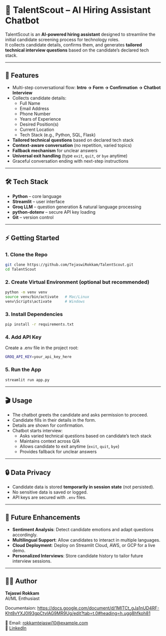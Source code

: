 # 🤖 TalentScout – AI Hiring Assistant Chatbot

TalentScout is an **AI-powered hiring assistant** designed to streamline the initial candidate screening process for technology roles.  
It collects candidate details, confirms them, and generates **tailored technical interview questions** based on the candidate’s declared tech stack.  

---

## 🌟 Features
- Multi-step conversational flow: **Intro → Form → Confirmation → Chatbot Interview**
- Collects candidate details:
  - Full Name
  - Email Address
  - Phone Number
  - Years of Experience
  - Desired Position(s)
  - Current Location
  - Tech Stack (e.g., Python, SQL, Flask)
- **Tailored technical questions** based on declared tech stack
- **Context-aware conversation** (no repetition, varied topics)
- **Fallback mechanism** for unclear answers
- **Universal exit handling** (type `exit`, `quit`, or `bye` anytime)
- Graceful conversation ending with next-step instructions

---

## 🛠️ Tech Stack
- **Python** – core language  
- **Streamlit** – user interface  
- **Groq LLM** – question generation & natural language processing  
- **python-dotenv** – secure API key loading  
- **Git** – version control  

---

## ⚡ Getting Started

### 1. Clone the Repo
```bash
git clone https://github.com/TejaswiRokkam/TalentScout.git
cd TalentScout
```
### 2. Create Virtual Environment (optional but recommended)
```bash
python -m venv venv
source venv/bin/activate   # Mac/Linux
venv\Scripts\activate      # Windows
```
### 3. Install Dependencies
```bash
pip install -r requirements.txt
```
### 4. Add API Key
Create a .env file in the project root:
```bash
GROQ_API_KEY=your_api_key_here
```
### 5. Run the App
```bash
streamlit run app.py
```

---

## 🎬 Usage
- The chatbot greets the candidate and asks permission to proceed.  
- Candidate fills in their details in the form.  
- Details are shown for confirmation.  
- Chatbot starts interview:  
  - Asks varied technical questions based on candidate’s tech stack  
  - Maintains context across Q/A  
  - Allows candidate to exit anytime (`exit`, `quit`, `bye`)  
  - Provides fallback for unclear answers  

  
---


## 🔒 Data Privacy
- Candidate data is stored **temporarily in session state** (not persisted).  
- No sensitive data is saved or logged.  
- API keys are secured with `.env` files.  


---

## 🚀 Future Enhancements

- **Sentiment Analysis**: Detect candidate emotions and adapt questions accordingly.  
- **Multilingual Support**: Allow candidates to interact in multiple languages.  
- **Cloud Deployment**: Deploy on Streamlit Cloud, AWS, or GCP for a live demo.  
- **Personalized Interviews**: Store candidate history to tailor future interview sessions.

---

## 👨‍💻 Author
**Tejaswi Rokkam**  
AI/ML Enthusiast 

Documentaion: https://docs.google.com/document/d/1MlTCt_gJa1nUD4RF-Kht8vYXJ0l93gpCtvlAG9MR9Ug/edit?tab=t.0#heading=h.ugg8hfkoh81

📧 Email: rokkamtejaswi10@example.com  
🔗 [LinkedIn](https://www.linkedin.com/in/tejaswi-rokkam-55b089259)
